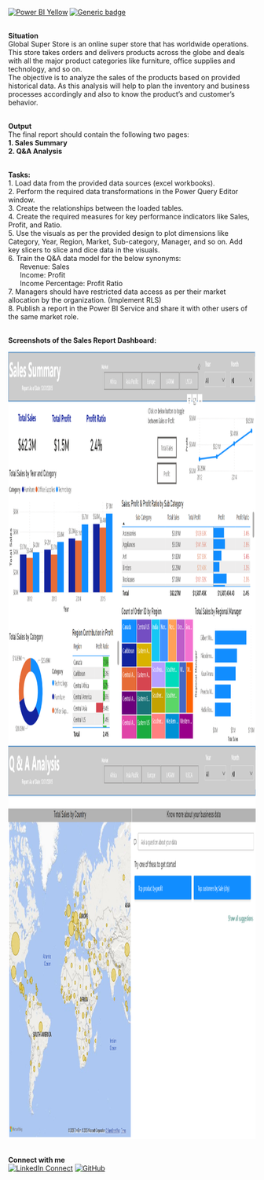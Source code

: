 [![Power BI Yellow](https://img.shields.io/badge/Made%20with-Power%20BI-F2C80F?style=flat&logo=powerbi&logoColor=white&labelColor=374649)](https://www.microsoft.com/en-us/power-platform/products/power-bi)
[![Generic badge](https://img.shields.io/badge/STATUS-COMPLETED-green.svg)](https://shields.io/)


<br><b>Situation</b>
<br>Global Super Store is an online super store that has worldwide operations. This store takes orders and delivers products across the globe and deals with all the major product categories like furniture, office supplies and technology, and so on.
<br>The objective is to analyze the sales of the products based on provided historical data. As this analysis will help to plan the inventory and business processes accordingly and also to know the product’s and customer’s behavior. 

<br><b>Output</b>
<br>The final report should contain the following two pages: 
<br><b>1. Sales Summary</b>
<br><b>2. Q&A Analysis</b>

<br><b>Tasks:</b>
<br>1. Load data from the provided data sources (excel workbooks).
<br>2. Perform the required data transformations in the Power Query Editor window.
<br>3. Create the relationships between the loaded tables.
<br>4. Create the required measures for key performance indicators like Sales, Profit, and Ratio.
<br>5. Use the visuals as per the provided design to plot dimensions like Category, Year, Region, Market, Sub-category, Manager, and so on. Add key slicers to slice and dice data in the visuals.
<br>6. Train the Q&A data model for the below synonyms: 
<br>&nbsp;&nbsp;&nbsp;&nbsp;&nbsp; Revenue: Sales 
<br>&nbsp;&nbsp;&nbsp;&nbsp;&nbsp; Income: Profit
<br>&nbsp;&nbsp;&nbsp;&nbsp;&nbsp; Income Percentage: Profit Ratio
<br>7. Managers should have restricted data access as per their market allocation by the organization. (Implement RLS)
<br>8. Publish a report in the Power BI Service and share it with other users of the same market role.

<br><b>Screenshots of the Sales Report Dashboard:</b>

<img src="PowerBI/Sales Summary.png" alt="Screenshot of dashboard" width="800" height="800"> 

<img src="PowerBI/Q&A Analysis.png" alt="Screenshot of dashboard" width="800" height="800"> 

<br><b>Connect with me</b>
<br>[![LinkedIn Connect](https://img.shields.io/badge/LinkedIn-Connect-blue)](https://www.linkedin.com/in/hongliang-tea/) 
[![GitHub](https://img.shields.io/badge/GitHub-Connect-black)](https://github.com/eazy5061)
